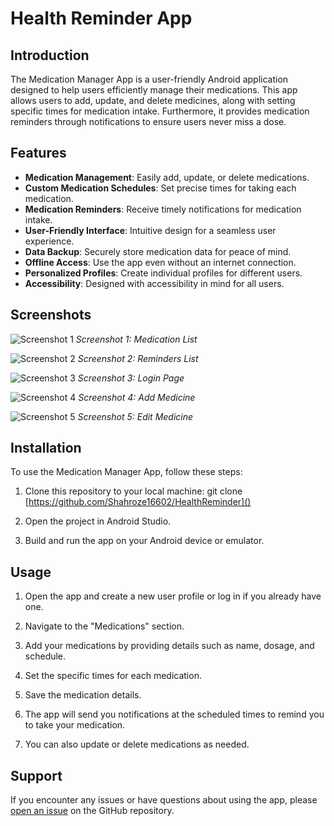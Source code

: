 # Health Reminder App

## Introduction

The Medication Manager App is a user-friendly Android application designed to help users efficiently manage their medications. This app allows users to add, update, and delete medicines, along with setting specific times for medication intake. Furthermore, it provides medication reminders through notifications to ensure users never miss a dose.

## Features

- **Medication Management**: Easily add, update, or delete medications.
- **Custom Medication Schedules**: Set precise times for taking each medication.
- **Medication Reminders**: Receive timely notifications for medication intake.
- **User-Friendly Interface**: Intuitive design for a seamless user experience.
- **Data Backup**: Securely store medication data for peace of mind.
- **Offline Access**: Use the app even without an internet connection.
- **Personalized Profiles**: Create individual profiles for different users.
- **Accessibility**: Designed with accessibility in mind for all users.

## Screenshots

![Screenshot 1](screenshots/reminders_page.jpg)
*Screenshot 1: Medication List*

![Screenshot 2](screenshots/today_page.jpg)
*Screenshot 2: Reminders List*

![Screenshot 3](screenshots/login_page.jpg)
*Screenshot 3: Login Page*

![Screenshot 4](screenshots/add_reminders.jpg)
*Screenshot 4: Add Medicine*

![Screenshot 5](screenshots/edit_reminders.jpg)
*Screenshot 5: Edit Medicine*

## Installation

To use the Medication Manager App, follow these steps:

1. Clone this repository to your local machine: git clone [https://github.com/Shahroze16602/HealthReminder]()

2. Open the project in Android Studio.

3. Build and run the app on your Android device or emulator.

## Usage

1. Open the app and create a new user profile or log in if you already have one.

2. Navigate to the "Medications" section.

3. Add your medications by providing details such as name, dosage, and schedule.

4. Set the specific times for each medication.

5. Save the medication details.

6. The app will send you notifications at the scheduled times to remind you to take your medication.

7. You can also update or delete medications as needed.

## Support

If you encounter any issues or have questions about using the app, please [open an issue](https://github.com/Shahroze16602/HealthReminder/issues) on the GitHub repository.
